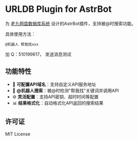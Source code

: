 # URLDB Plugin for AstrBot

为 [老九网盘数据库系统](https://github.com/ctwj/urldb) 设计的AstrBot插件，支持被@时搜索功能。

具体使用方法：
```
@机器人 帮我找xxx
```

加 Q：510199617， 发送消息测试

## 功能特性

- 🔧 **可配置API域名**：支持自定义API服务地址
- 📝 **@机器人搜索**：被@时检测"帮我找"关键词并调用API
- ⚙️ **灵活配置**：支持API密钥、超时时间等配置
- 📊 **结果格式化**：自动格式化API返回的搜索结果

## 许可证

MIT License
